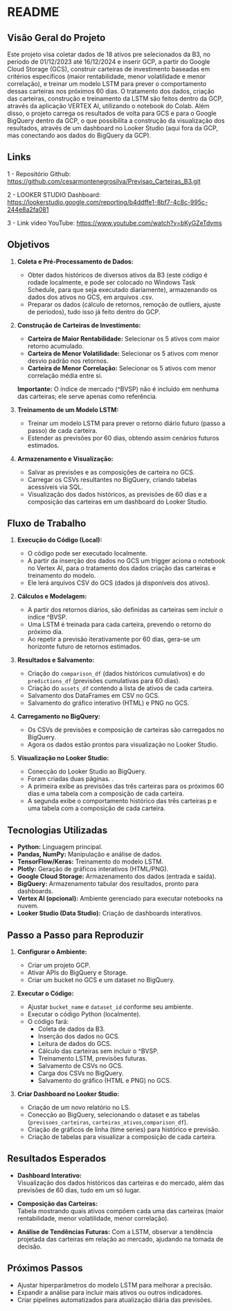 # README

## Visão Geral do Projeto

Este projeto visa coletar dados de 18 ativos pre selecionados da B3, no período de 01/12/2023 até 16/12/2024 e inserir GCP, a partir do Google Cloud Storage (GCS), construir carteiras de investimento baseadas em critérios específicos (maior rentabilidade, menor volatilidade e menor correlação), e treinar um modelo LSTM para prever o comportamento dessas carteiras nos próximos 60 dias. 
O tratamento dos dados, criação das carteiras, construção e treinamento da LSTM são feitos dentro da GCP, através da aplicação VERTEX AI, utilizando o notebook do Colab. Além disso, o projeto carrega os resultados de volta para GCS e para o Google BigQuery dentro da GCP, o que possibilita a construção da visualização dos resultados, através de um dashboard no Looker Studio (aqui fora da GCP, mas conectando aos dados do BigQuery da GCP).

## Links

1 - Repositório Github: https://github.com/cesarmontenegrosilva/Previsao_Carteiras_B3.git

2 - LOOKER STUDIO Dashboard: https://lookerstudio.google.com/reporting/b4ddffe1-8bf7-4c8c-995c-244e8a2fa081

3 - Link video YouTube: https://www.youtube.com/watch?v=bKyGZeTdvms


## Objetivos

1. **Coleta e Pré-Processamento de Dados:**
   - Obter dados históricos de diversos ativos da B3 (este código é rodade localmente, e pode ser colocado no Windows Task Schedule, para que seja executado diariamente), armazenando os dados dos ativos no GCS, em arquivos .csv.
   - Preparar os dados (cálculo de retornos, remoção de outliers, ajuste de períodos), tudo isso já feito dentro do GCP.

2. **Construção de Carteiras de Investimento:**
   - **Carteira de Maior Rentabilidade:** Selecionar os 5 ativos com maior retorno acumulado.
   - **Carteira de Menor Volatilidade:** Selecionar os 5 ativos com menor desvio padrão nos retornos.
   - **Carteira de Menor Correlação:** Selecionar os 5 ativos com menor correlação média entre si.
   
   **Importante:** O índice de mercado (^BVSP) não é incluído em nenhuma das carteiras; ele serve apenas como referência.

3. **Treinamento de um Modelo LSTM:**
   - Treinar um modelo LSTM para prever o retorno diário futuro (passo a passo) de cada carteira.
   - Estender as previsões por 60 dias, obtendo assim cenários futuros estimados.

4. **Armazenamento e Visualização:**
   - Salvar as previsões e as composições de carteira no GCS.
   - Carregar os CSVs resultantes no BigQuery, criando tabelas acessíveis via SQL.
   - Visualização dos dados históricos, as previsões de 60 dias e a composição das carteiras em um dashboard do Looker Studio.

## Fluxo de Trabalho

1. **Execução do Código (Local):**
   - O código pode ser executado localmente.
   - A partir da inserção dos dados no GCS um trigger aciona o notebook no Vertex AI, para o tratamento dos dados criação   das carteiras e treinamento do modelo.
   - Ele lerá arquivos CSV do GCS (dados já disponíveis dos ativos).

2. **Cálculos e Modelagem:**
   - A partir dos retornos diários, são definidas as carteiras sem incluir o índice ^BVSP.
   - Uma LSTM é treinada para cada carteira, prevendo o retorno do próximo dia.
   - Ao repetir a previsão iterativamente por 60 dias, gera-se um horizonte futuro de retornos estimados.

3. **Resultados e Salvamento:**
   - Criação do `comparison_df` (dados históricos cumulativos) e do `predictions_df` (previsões cumulativas para 60 dias).
   - Criação do `assets_df` contendo a lista de ativos de cada carteira.
   - Salvamento dos DataFrames em CSV no GCS.
   - Salvamento do gráfico interativo (HTML) e PNG no GCS.

4. **Carregamento no BigQuery:**
   - Os CSVs de previsões e composição de carteiras são carregados no BigQuery.
   - Agora os dados estão prontos para visualização no Looker Studio.

5. **Visualização no Looker Studio:**
   - Conecção do Looker Studio ao BigQuery.
   - Foram criadas duas páginas. .
   - A primeira exibe as previsões das três carteiras para os próximos 60 dias e uma tabela com a composição de cada carteira.
   - A segunda exibe o comportamento histórico das três carteiras p e uma tabela com a composição de cada carteira.

## Tecnologias Utilizadas

- **Python:** Linguagem principal.
- **Pandas, NumPy:** Manipulação e análise de dados.
- **TensorFlow/Keras:** Treinamento do modelo LSTM.
- **Plotly:** Geração de gráficos interativos (HTML/PNG).
- **Google Cloud Storage:** Armazenamento dos dados (entrada e saída).
- **BigQuery:** Armazenamento tabular dos resultados, pronto para dashboards.
- **Vertex AI (opcional):** Ambiente gerenciado para executar notebooks na nuvem.
- **Looker Studio (Data Studio):** Criação de dashboards interativos.

## Passo a Passo para Reproduzir

1. **Configurar o Ambiente:**
   - Criar um projeto GCP.
   - Ativar APIs do BigQuery e Storage.
   - Criar um bucket no GCS e um dataset no BigQuery.
   
2. **Executar o Código:**
   - Ajustar `bucket_name` e `dataset_id` conforme seu ambiente.
   - Executar o código Python (localmente).
   - O código fará:
     - Coleta de dados da B3.
     - Inserção dos dados no GCS.
     - Leitura de dados do GCS.
     - Cálculo das carteiras sem incluir o ^BVSP.
     - Treinamento LSTM, previsões futuras.
     - Salvamento de CSVs no GCS.
     - Carga dos CSVs no BigQuery.
     - Salvamento do gráfico (HTML e PNG) no GCS.

3. **Criar Dashboard no Looker Studio:**
   - Criação de um novo relatório no LS.
   - Conecção ao BigQuery, selecionando o dataset e as tabelas (`previsoes_carteiras`, `carteiras_ativos`,`comparison_df`).
   - Criação de gráficos de linha (time series) para histórico e previsão.
   - Criação de tabelas para visualizar a composição de cada carteira.

## Resultados Esperados

- **Dashboard Interativo:**  
  Visualização dos dados históricos das carteiras e do mercado, além das previsões de 60 dias, tudo em um só lugar.
  
- **Composição das Carteiras:**  
  Tabela mostrando quais ativos compõem cada uma das carteiras (maior rentabilidade, menor volatilidade, menor correlação).

- **Análise de Tendências Futuras:**
  Com a LSTM, observar a tendência projetada das carteiras em relação ao mercado, ajudando na tomada de decisão.

## Próximos Passos

- Ajustar hiperparâmetros do modelo LSTM para melhorar a precisão.
- Expandir a análise para incluir mais ativos ou outros indicadores.
- Criar pipelines automatizados para atualização diária das previsões.


